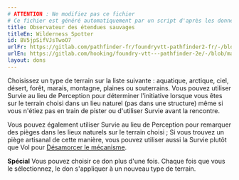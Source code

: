 ```yaml
---
# ATTENTION : Ne modifiez pas ce fichier
# Ce fichier est généré automatiquement par un script d'après les données du module Foundry VTT officiel et de sa traduction
title: Observateur des étendues sauvages
titleEn: Wilderness Spotter
id: BV5jpSifVJsTwoO7
urlFr: https://gitlab.com/pathfinder-fr/foundryvtt-pathfinder2-fr/-/blob/master/data/feats/BV5jpSifVJsTwoO7.htm
urlEn: https://gitlab.com/hooking/foundry-vtt---pathfinder-2e/-/blob/master/packs/data/feats.db/wilderness-spotter.json
layout: dons
---
```

Choisissez un type de terrain sur la liste suivante : aquatique, arctique, ciel, désert, forêt, marais, montagne, plaines ou souterrains. Vous pouvez utiliser Survie au lieu de Perception pour déterminer l'initiative lorsque vous êtes sur le terrain choisi dans un lieu naturel (pas dans une structure) même si vous n'étiez pas en train de pister ou d'utiliser Survie avant la rencontre.

Vous pouvez également utiliser Survie au lieu de Perception pour remarquer des pièges dans les lieux naturels sur le terrain choisi ; Si vous trouvez un piège artisanal de cette manière, vous pouvez utiliser aussi la Survie plutôt que Vol pour [Désamorcer le mécanisme](../actions/désamorcer-un-dispositif.md).

**Spécial** Vous pouvez choisir ce don plus d'une fois. Chaque fois que vous le sélectionnez, le don s'appliquer à un nouveau type de terrain.
